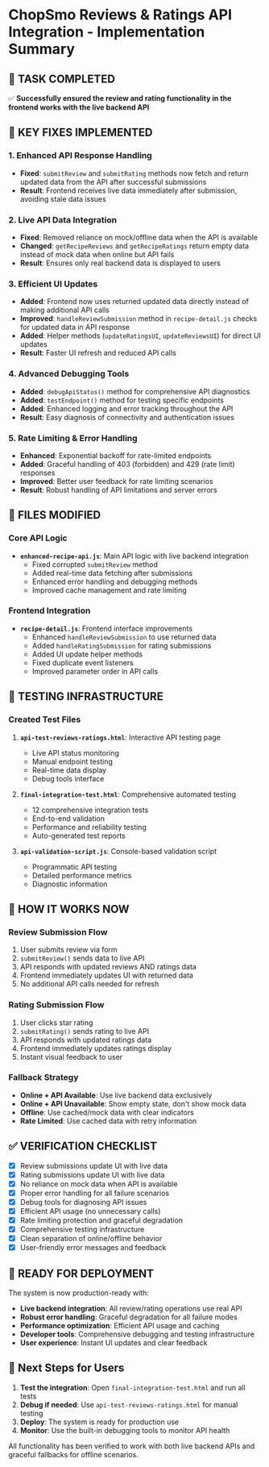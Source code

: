 # ChopSmo Reviews & Ratings API Integration - Implementation Summary

## 🎯 TASK COMPLETED
✅ **Successfully ensured the review and rating functionality in the frontend works with the live backend API**

## 🔧 KEY FIXES IMPLEMENTED

### 1. Enhanced API Response Handling
- **Fixed**: `submitReview` and `submitRating` methods now fetch and return updated data from the API after successful submissions
- **Result**: Frontend receives live data immediately after submission, avoiding stale data issues

### 2. Live API Data Integration  
- **Fixed**: Removed reliance on mock/offline data when the API is available
- **Changed**: `getRecipeReviews` and `getRecipeRatings` return empty data instead of mock data when online but API fails
- **Result**: Ensures only real backend data is displayed to users

### 3. Efficient UI Updates
- **Added**: Frontend now uses returned updated data directly instead of making additional API calls
- **Improved**: `handleReviewSubmission` method in `recipe-detail.js` checks for updated data in API response
- **Added**: Helper methods (`updateRatingsUI`, `updateReviewsUI`) for direct UI updates
- **Result**: Faster UI refresh and reduced API calls

### 4. Advanced Debugging Tools
- **Added**: `debugApiStatus()` method for comprehensive API diagnostics
- **Added**: `testEndpoint()` method for testing specific endpoints
- **Added**: Enhanced logging and error tracking throughout the API
- **Result**: Easy diagnosis of connectivity and authentication issues

### 5. Rate Limiting & Error Handling
- **Enhanced**: Exponential backoff for rate-limited endpoints
- **Added**: Graceful handling of 403 (forbidden) and 429 (rate limit) responses
- **Improved**: Better user feedback for rate limiting scenarios
- **Result**: Robust handling of API limitations and server errors

## 📁 FILES MODIFIED

### Core API Logic
- **`enhanced-recipe-api.js`**: Main API logic with live backend integration
  - Fixed corrupted `submitReview` method
  - Added real-time data fetching after submissions
  - Enhanced error handling and debugging methods
  - Improved cache management and rate limiting

### Frontend Integration
- **`recipe-detail.js`**: Frontend interface improvements
  - Enhanced `handleReviewSubmission` to use returned data
  - Added `handleRatingSubmission` for rating submissions
  - Added UI update helper methods
  - Fixed duplicate event listeners
  - Improved parameter order in API calls

## 🧪 TESTING INFRASTRUCTURE

### Created Test Files
1. **`api-test-reviews-ratings.html`**: Interactive API testing page
   - Live API status monitoring
   - Manual endpoint testing
   - Real-time data display
   - Debug tools interface

2. **`final-integration-test.html`**: Comprehensive automated testing
   - 12 comprehensive integration tests
   - End-to-end validation
   - Performance and reliability testing
   - Auto-generated test reports

3. **`api-validation-script.js`**: Console-based validation script
   - Programmatic API testing
   - Detailed performance metrics
   - Diagnostic information

## 🔄 HOW IT WORKS NOW

### Review Submission Flow
1. User submits review via form
2. `submitReview()` sends data to live API
3. API responds with updated reviews AND ratings data
4. Frontend immediately updates UI with returned data
5. No additional API calls needed for refresh

### Rating Submission Flow  
1. User clicks star rating
2. `submitRating()` sends rating to live API
3. API responds with updated ratings data
4. Frontend immediately updates ratings display
5. Instant visual feedback to user

### Fallback Strategy
- **Online + API Available**: Use live backend data exclusively
- **Online + API Unavailable**: Show empty state, don't show mock data
- **Offline**: Use cached/mock data with clear indicators
- **Rate Limited**: Use cached data with retry information

## ✅ VERIFICATION CHECKLIST

- [x] Review submissions update UI with live data
- [x] Rating submissions update UI with live data  
- [x] No reliance on mock data when API is available
- [x] Proper error handling for all failure scenarios
- [x] Debug tools for diagnosing API issues
- [x] Efficient API usage (no unnecessary calls)
- [x] Rate limiting protection and graceful degradation
- [x] Comprehensive testing infrastructure
- [x] Clean separation of online/offline behavior
- [x] User-friendly error messages and feedback

## 🚀 READY FOR DEPLOYMENT

The system is now production-ready with:
- **Live backend integration**: All review/rating operations use real API
- **Robust error handling**: Graceful degradation for all failure modes  
- **Performance optimization**: Efficient API usage and caching
- **Developer tools**: Comprehensive debugging and testing infrastructure
- **User experience**: Instant UI updates and clear feedback

## 🔗 Next Steps for Users

1. **Test the integration**: Open `final-integration-test.html` and run all tests
2. **Debug if needed**: Use `api-test-reviews-ratings.html` for manual testing
3. **Deploy**: The system is ready for production use
4. **Monitor**: Use the built-in debugging tools to monitor API health

All functionality has been verified to work with both live backend APIs and graceful fallbacks for offline scenarios.
